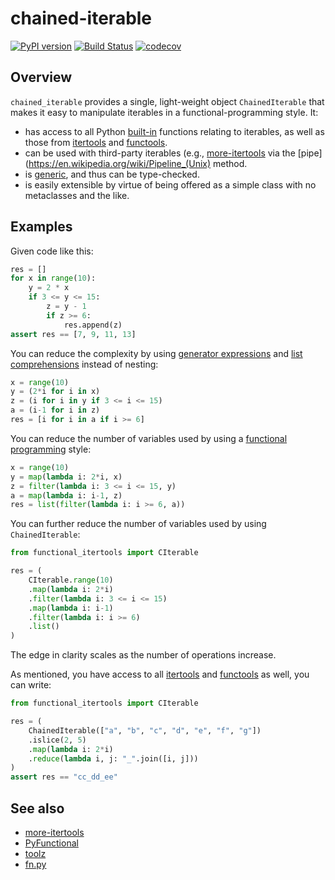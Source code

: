 # chained-iterable
[![PyPI version](https://badge.fury.io/py/chained_iterable.svg)](https://badge.fury.io/py/chained_iterable)
[![Build Status](https://dev.azure.com/baoweiur521/baoweiur521/_apis/build/status/baowei521.chained-iterable?branchName=master)](https://dev.azure.com/baoweiur521/baoweiur521/_build/latest?definitionId=2&branchName=master)
[![codecov](https://codecov.io/gh/baowei521/chained-iterable/branch/master/graph/badge.svg)](https://codecov.io/gh/baowei521/chained-iterable)

## Overview
`chained_iterable` provides a single, light-weight object `ChainedIterable` that makes it easy to manipulate iterables in a functional-programming style. It:
* has access to all Python [built-in](https://docs.python.org/3/library/functions.html) functions relating to iterables, as well as those from [itertools](https://docs.python.org/3/library/itertools.html#module-itertools) and [functools](https://docs.python.org/3/library/functools.html#module-functools).
* can be used with third-party iterables (e.g., [more-itertools](https://github.com/erikrose/more-itertools) via the [pipe](https://en.wikipedia.org/wiki/Pipeline_(Unix) method.
* is [generic](https://docs.python.org/3/library/typing.html#typing.Generic), and thus can be type-checked.
* is easily extensible by virtue of being offered as a simple class with no metaclasses and the like.

## Examples

Given code like this:

```python
res = []
for x in range(10):
    y = 2 * x
    if 3 <= y <= 15:
        z = y - 1
        if z >= 6:
            res.append(z)
assert res == [7, 9, 11, 13]
```

You can reduce the complexity by using [generator expressions](https://www.python.org/dev/peps/pep-0289/) and [list comprehensions](https://docs.python.org/3/tutorial/datastructures.html#list-comprehensions) instead of nesting:

```python
x = range(10)
y = (2*i for i in x)
z = (i for i in y if 3 <= i <= 15)
a = (i-1 for i in z)
res = [i for i in a if i >= 6]
```

You can reduce the number of variables used by using a [functional programming](https://en.wikipedia.org/wiki/Functional_programming) style:

```python
x = range(10)
y = map(lambda i: 2*i, x)
z = filter(lambda i: 3 <= i <= 15, y)
a = map(lambda i: i-1, z)
res = list(filter(lambda i: i >= 6, a))
```

You can further reduce the number of variables used by using `ChainedIterable`:

```python
from functional_itertools import CIterable

res = (
    CIterable.range(10)
    .map(lambda i: 2*i)
    .filter(lambda i: 3 <= i <= 15)
    .map(lambda i: i-1)
    .filter(lambda i: i >= 6)
    .list()
)
```

The edge in clarity scales as the number of operations increase.

As mentioned, you have access to all [itertools](https://docs.python.org/3/library/itertools.html#module-itertools) and [functools](https://docs.python.org/3/library/functools.html#module-functools) as well, you can write:

```python
from functional_itertools import CIterable

res = (
    ChainedIterable(["a", "b", "c", "d", "e", "f", "g"])
    .islice(2, 5)
    .map(lambda i: 2*i)
    .reduce(lambda i, j: "_".join([i, j]))
)
assert res == "cc_dd_ee"
```

## See also

- [more-itertools](https://github.com/erikrose/more-itertools)
- [PyFunctional](https://github.com/EntilZha/PyFunctional)
- [toolz](https://github.com/pytoolz/toolz)
- [fn.py](https://github.com/kachayev/fn.py)
